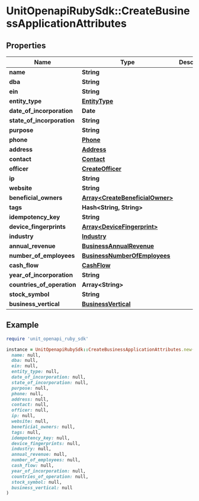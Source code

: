 # UnitOpenapiRubySdk::CreateBusinessApplicationAttributes

## Properties

| Name | Type | Description | Notes |
| ---- | ---- | ----------- | ----- |
| **name** | **String** |  |  |
| **dba** | **String** |  | [optional] |
| **ein** | **String** |  |  |
| **entity_type** | [**EntityType**](EntityType.md) |  |  |
| **date_of_incorporation** | **Date** |  | [optional] |
| **state_of_incorporation** | **String** |  |  |
| **purpose** | **String** |  | [optional] |
| **phone** | [**Phone**](Phone.md) |  |  |
| **address** | [**Address**](Address.md) |  |  |
| **contact** | [**Contact**](Contact.md) |  |  |
| **officer** | [**CreateOfficer**](CreateOfficer.md) |  |  |
| **ip** | **String** |  | [optional] |
| **website** | **String** |  | [optional] |
| **beneficial_owners** | [**Array&lt;CreateBeneficialOwner&gt;**](CreateBeneficialOwner.md) |  |  |
| **tags** | **Hash&lt;String, String&gt;** |  | [optional] |
| **idempotency_key** | **String** |  | [optional] |
| **device_fingerprints** | [**Array&lt;DeviceFingerprint&gt;**](DeviceFingerprint.md) |  | [optional] |
| **industry** | [**Industry**](Industry.md) |  | [optional] |
| **annual_revenue** | [**BusinessAnnualRevenue**](BusinessAnnualRevenue.md) |  | [optional] |
| **number_of_employees** | [**BusinessNumberOfEmployees**](BusinessNumberOfEmployees.md) |  | [optional] |
| **cash_flow** | [**CashFlow**](CashFlow.md) |  | [optional] |
| **year_of_incorporation** | **String** |  | [optional] |
| **countries_of_operation** | **Array&lt;String&gt;** |  | [optional] |
| **stock_symbol** | **String** |  | [optional] |
| **business_vertical** | [**BusinessVertical**](BusinessVertical.md) |  | [optional] |

## Example

```ruby
require 'unit_openapi_ruby_sdk'

instance = UnitOpenapiRubySdk::CreateBusinessApplicationAttributes.new(
  name: null,
  dba: null,
  ein: null,
  entity_type: null,
  date_of_incorporation: null,
  state_of_incorporation: null,
  purpose: null,
  phone: null,
  address: null,
  contact: null,
  officer: null,
  ip: null,
  website: null,
  beneficial_owners: null,
  tags: null,
  idempotency_key: null,
  device_fingerprints: null,
  industry: null,
  annual_revenue: null,
  number_of_employees: null,
  cash_flow: null,
  year_of_incorporation: null,
  countries_of_operation: null,
  stock_symbol: null,
  business_vertical: null
)
```

